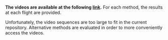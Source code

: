 **The videos are available at the following [link](https://drive.google.com/drive/folders/1CoUF1gIpiB3AeQx9zpSNoo_agPWRX-3Q?usp=sharing).**
For each method, the results at each flight are provided.

Unfortunately, the video sequences are too large to fit in the current repository.
Alternative methods are evaluated in order to more conveniently access the videos.


